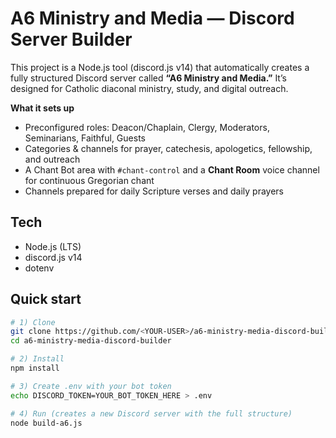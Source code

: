 # A6 Ministry and Media — Discord Server Builder

This project is a Node.js tool (discord.js v14) that automatically creates a fully structured Discord server called **“A6 Ministry and Media.”** It’s designed for Catholic diaconal ministry, study, and digital outreach.

**What it sets up**
- Preconfigured roles: Deacon/Chaplain, Clergy, Moderators, Seminarians, Faithful, Guests
- Categories & channels for prayer, catechesis, apologetics, fellowship, and outreach
- A Chant Bot area with `#chant-control` and a **Chant Room** voice channel for continuous Gregorian chant
- Channels prepared for daily Scripture verses and daily prayers

## Tech
- Node.js (LTS)
- discord.js v14
- dotenv

## Quick start
```bash
# 1) Clone
git clone https://github.com/<YOUR-USER>/a6-ministry-media-discord-builder.git
cd a6-ministry-media-discord-builder

# 2) Install
npm install

# 3) Create .env with your bot token
echo DISCORD_TOKEN=YOUR_BOT_TOKEN_HERE > .env

# 4) Run (creates a new Discord server with the full structure)
node build-a6.js

